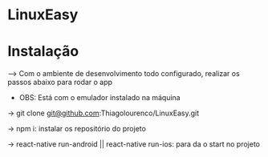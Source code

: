 # LinuxEasy
# Instalação
--> Com o ambiente de desenvolvimento todo configurado, realizar os passos abaixo para rodar o app
 * OBS: Está com o emulador instalado na máquina
 
-> git clone git@github.com:Thiagolourenco/LinuxEasy.git

-> npm i: instalar os repositório do projeto

-> react-native run-android || react-native run-ios: para da o start no projeto
